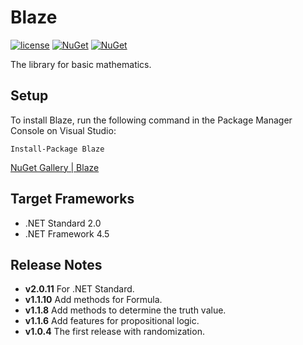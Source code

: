 # Blaze
[![license](https://img.shields.io/github/license/sakapon/Blaze.svg)](LICENSE)
[![NuGet](https://img.shields.io/nuget/v/Blaze.svg)](https://www.nuget.org/packages/Blaze/)
[![NuGet](https://img.shields.io/nuget/dt/Blaze.svg)](https://www.nuget.org/packages/Blaze/)

The library for basic mathematics.

## Setup
To install Blaze, run the following command in the Package Manager Console on Visual Studio:

```
Install-Package Blaze
```

[NuGet Gallery | Blaze](https://www.nuget.org/packages/Blaze/)

## Target Frameworks
- .NET Standard 2.0
- .NET Framework 4.5

## Release Notes
- **v2.0.11** For .NET Standard.
- **v1.1.10** Add methods for Formula.
- **v1.1.8** Add methods to determine the truth value.
- **v1.1.6** Add features for propositional logic.
- **v1.0.4** The first release with randomization.
